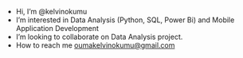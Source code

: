 - Hi, I’m @kelvinokumu
- I’m interested in Data Analysis (Python, SQL, Power Bi) and Mobile Application Development
- I’m looking to collaborate on Data Analysis project.
- How to reach me oumakelvinokumu@gmail.com

<!---
kelvinokumu/kelvinokumu is a ✨ special ✨ repository because its `README.md` (this file) appears on your GitHub profile.
You can click the Preview link to take a look at your changes.
--->
